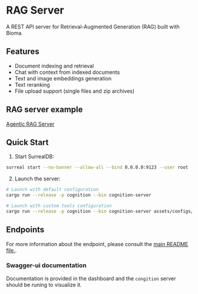# RAG Server

A REST API server for Retrieval-Augmented Generation (RAG) built with Bioma.

## Features

- Document indexing and retrieval
- Chat with context from indexed documents
- Text and image embeddings generation
- Text reranking
- File upload support (single files and zip archives)

## RAG server example

[Agentic RAG Server](docs/rag_server.md)

## Quick Start

1. Start SurrealDB:

```bash
surreal start --no-banner --allow-all --bind 0.0.0.0:9123 --user root --pass root surrealkv://.output/bioma.db
```

2. Launch the server:

```bash
# Launch with default configuration
cargo run --release -p cognition --bin cognition-server

# Launch with custom tools configuration
cargo run --release -p cognition --bin cognition-server assets/configs/rag_tools_config_server.json
```

## Endpoints

For more information about the endpoint, please consult the [main README file.](../../README.md).

### Swagger-ui documentation

Documentation is provided in the dashboard and the `congition` server should be runing to visualize it.
